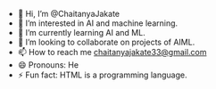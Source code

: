 - 👋 Hi, I’m @ChaitanyaJakate
- 👀 I’m interested in AI and machine learning.
- 🌱 I’m currently learning AI and ML.
- 💞️ I’m looking to collaborate on projects of AIML.
- 📫 How to reach me chaitanyajakate33@gmail.com
- 😄 Pronouns: He
- ⚡ Fun fact: HTML is a programming language.


